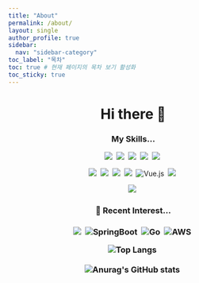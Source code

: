 ```yaml
---
title: "About"
permalink: /about/
layout: single
author_profile: true
sidebar:
  nav: "sidebar-category"
toc_label: "목차"
toc: true # 현재 페이지의 목차 보기 활성화
toc_sticky: true
---
```


<!-- # 경력
## 경력 01
## 경력 02
## 경력 03
# 자소서
## 자소서 01
## 자소서 02
## 자소서 03 -->

<!-- ## Hi there 👋 예시 -->

<h1 align="center">Hi there 👋 </h1>

<h3 align="center"> My Skills...</h3>
<p align="center">
<img src="https://img.shields.io/badge/C-A8B9CC?style=flat-square&logo=C&logoColor=white"/>&nbsp;
<img src="https://img.shields.io/badge/Python-3776AB?style=flat-square&logo=Python&logoColor=white"/>&nbsp;
<img src="https://img.shields.io/badge/JAVA-007396?style=flat-square&logo=java&logoColor=white"/>&nbsp;
<img src="https://img.shields.io/badge/Kotlin-7F52FF?style=flat-square&logo=Kotlin&logoColor=white"/>&nbsp;
<img src="https://img.shields.io/badge/PHP-777BB4?style=flat-square&logo=PHP&logoColor=white"/>&nbsp;
</p>
<p align="center">
<img src="https://img.shields.io/badge/html-E34F26?style=flat-square&logo=html5&logoColor=white"/>&nbsp;
<img src="https://img.shields.io/badge/css-1572B6?style=flat-square&logo=css3&logoColor=white"/>&nbsp;
<img src="https://img.shields.io/badge/javascript-F7DF1E?style=flat-square&logo=javascript&logoColor=white"/>&nbsp;
<img src="https://img.shields.io/badge/react-61DAFB?style=flat-square&logo=react&logoColor=white"/>&nbsp;
<img alt="Vue.js" src ="https://img.shields.io/badge/Vue.js-4FC08D?&style=flat-square&logo=Vue.js&logoColor=white"/>&nbsp;
<img src="https://img.shields.io/badge/Android-3DDC84?style=flat-square&logo=Android&logoColor=white"/>&nbsp;
</p>
<p align="center">
<img src="https://img.shields.io/badge/mysql-4479A1?style=flat-square&logo=mysql&logoColor=white"/>&nbsp;

</p>

<h3 align="center">🤔 Recent Interest...<h3>
<p align="center">
<img src="https://img.shields.io/badge/Flutter-02569B?style=flat-square&logo=Flutter&logoColor=white"/>&nbsp;
<img alt="SpringBoot" src ="https://img.shields.io/badge/SpringBoot-6DB33F?&style=flat-square&logo=SpringBoot&logoColor=white"/>&nbsp;
<img alt="Go" src ="https://img.shields.io/badge/Go-00ACD7?style=flat-square&logo=go&logoColor=white"/>&nbsp;
<img alt="AWS" src ="https://img.shields.io/badge/Amazon AWS-232F3E?&style=flat-square&logo=Amazon-AWS&logoColor=white"/>&nbsp;
</p>

<div align="center">
  <img alt="Top Langs" src ="https://github-readme-stats.vercel.app/api/top-langs/?username=feelincoding&layout=compact"/>&nbsp;
  <br>
  <br>
  <img alt="Anurag's GitHub stats" src ="https://github-readme-stats.vercel.app/api?username=feelincoding&show_icons=true&theme=vue-dark"/>&nbsp;  
</div>

<script src="https://utteranc.es/client.js"
        repo="feelincoding/feelincoding.github.io"
        issue-term="pathname"
        theme="github-dark"
        crossorigin="anonymous"
        async>
</script>
